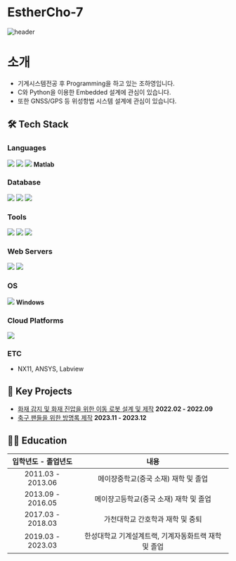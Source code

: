 # EstherCho-7

![header](https://capsule-render.vercel.app/api?type=rect&color=auto&height=300&section=header&text=Welcome%20to%20Esther's%20Git!&fontSize=70&fontColor=d570c8)

# 소개
- 기계시스템전공 후 Programming을 하고 있는 조하영입니다.
- C와 Python을 이용한 Embedded 설계에 관심이 있습니다.
- 또한 GNSS/GPS 등 위성항법 시스템 설계에 관심이 있습니다.

## 🛠️ Tech Stack
### **Languages** 
<img src="https://img.shields.io/badge/c++-00599C?style=for-the-badge&logo=c%2B%2B&logoColor=white"> <img src="https://img.shields.io/badge/python-3776AB?style=for-the-badge&logo=python&logoColor=white"> <img src="https://img.shields.io/badge/java-007396?style=for-the-badge&logo=java&logoColor=white"> 
**Matlab**

### **Database** 
<img src="https://img.shields.io/badge/mysql-4479A1?style=for-the-badge&logo=mysql&logoColor=white"> <img src="https://img.shields.io/badge/mariaDB-003545?style=for-the-badge&logo=mariaDB&logoColor=white"> <img src="https://img.shields.io/badge/oracle-F80000?style=for-the-badge&logo=oracle&logoColor=white">

### **Tools**
<img src="https://img.shields.io/badge/firebase-FFCA28?style=for-the-badge&logo=firebase&logoColor=white"> <img src="https://img.shields.io/badge/github-181717?style=for-the-badge&logo=github&logoColor=white"> <img src="https://img.shields.io/badge/git-F05032?style=for-the-badge&logo=git&logoColor=white">

### **Web Servers** 
<img src="https://img.shields.io/badge/apache tomcat-F8DC75?style=for-the-badge&logo=apachetomcat&logoColor=white"> <img src="https://img.shields.io/badge/nginx-F8DC75?style=for-the-badge&logo=nginx&logoColor=white">

### **OS**
<img src="https://img.shields.io/badge/linux-FCC624?style=for-the-badge&logo=linux&logoColor=black"> **Windows**

### **Cloud Platforms** 
<img src="https://img.shields.io/badge/amazonaws-232F3E?style=for-the-badge&logo=amazonaws&logoColor=white">

### **ETC**
- NX11, ANSYS, Labview

## 🌟 Key Projects
- [화재 감지 및 화재 진압을 위한 이동 로봇 설계 및 제작](https://github.com/EstherCho-7/project_capstone) **2022.02 - 2022.09**
- [축구 팬들을 위한 방명록 제작](https://github.com/EstherCho-7/First-Guestbook-Project) **2023.11 - 2023.12**

## 👩‍🎓 Education

| 입학년도 - 졸업년도 | 내용 |
| :--: | :--: |
| 2011.03 - 2013.06 | 메이쟝중학교(중국 소재) 재학 및 졸업 |
| 2013.09 - 2016.05 | 메이쟝고등학교(중국 소재) 재학 및 졸업 |
| 2017.03 - 2018.03 | 가천대학교 간호학과 재학 및 중퇴 |
| 2019.03 - 2023.03 | 한성대학교 기계설계트랙, 기계자동화트랙 재학 및 졸업 |

